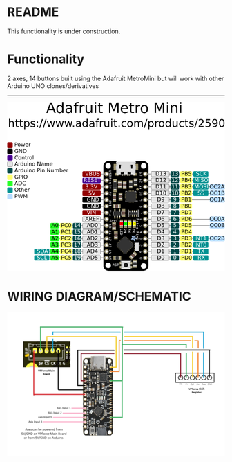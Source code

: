 # README
This functionality is under construction.
# Functionality
2 axes, 14 buttons built using the Adafruit MetroMini but will work with other Arduino UNO clones/derivatives
***
![image](../images/adafruit_products_Adafruit_Metro_Mini_Pinout.png)
# WIRING DIAGRAM/SCHEMATIC
![image](../images/Arduino_wSR_WiringDiagram.jpg)

